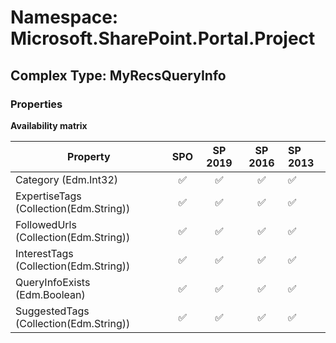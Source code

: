 # Namespace: Microsoft.SharePoint.Portal.Project

## Complex Type: MyRecsQueryInfo

### Properties

**Availability matrix**

Property | SPO | SP 2019 | SP 2016 | SP 2013
----------|:---:|:-------:|:-------:|:-------
Category (Edm.Int32) | ✅ | ✅ | ✅ | ✅
ExpertiseTags (Collection(Edm.String)) | ✅ | ✅ | ✅ | ✅
FollowedUrls (Collection(Edm.String)) | ✅ | ✅ | ✅ | ✅
InterestTags (Collection(Edm.String)) | ✅ | ✅ | ✅ | ✅
QueryInfoExists (Edm.Boolean) | ✅ | ✅ | ✅ | ✅
SuggestedTags (Collection(Edm.String)) | ✅ | ✅ | ✅ | ✅
